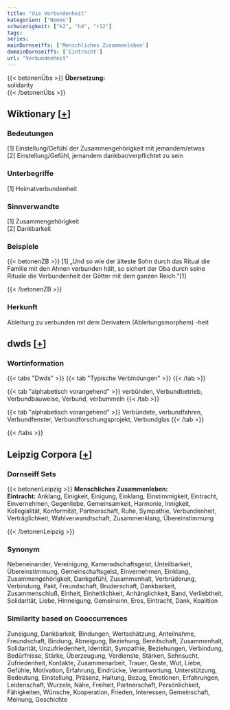 ```yaml
---
title: "die Verbundenheit"
kategorien: ["Nomen"]
schwierigkeit: ["k2", "h4", "r12"]
tags:
series:
mainDornseiffs: ['Menschliches Zusammenleben']
domainDornseiffs: ['Eintracht']
url: "Verbundenheit"
---
```


{{< betonenÜbs >}}
**Übersetzung:**  
solidarity  
{{< /betonenÜbs >}}

## Wiktionary [[+](https://de.wiktionary.org/wiki/Verbundenheit)]

### Bedeutungen
[1] Einstellung/Gefühl der Zusammengehörigkeit mit jemandem/etwas  
[2] Einstellung/Gefühl, jemandem dankbar/verpflichtet zu sein  

### Unterbegriffe
[1] Heimatverbundenheit  

### Sinnverwandte
[1] Zusammengehörigkeit  
[2] Dankbarkeit  

### Beispiele
{{< betonenZB >}}
[1] „Und so wie der älteste Sohn durch das Ritual die Familie mit den Ahnen verbunden hält, so sichert der Oba durch seine Rituale die Verbundenheit der Götter mit dem ganzen Reich.“[1]  

{{< /betonenZB >}}
### Herkunft
Ableitung zu verbunden mit dem Derivatem (Ableitungsmorphem) -heit  



## dwds [[+](https://www.dwds.de/wb/Verbundenheit)]

### Wortinformation
{{< tabs "Dwds" >}}
{{< tab "Typische Verbindungen" >}}
{{< /tab >}}

{{< tab "alphabetisch vorangehend" >}}
verbünden, Verbundbetrieb, Verbundbauweise, Verbund, verbummeln
{{< /tab >}}

{{< tab "alphabetisch vorangehend" >}}
Verbündete, verbundfahren, Verbundfenster, Verbundforschungsprojekt, Verbundglas
{{< /tab >}}

{{< /tabs >}}

## Leipzig Corpora [[+](https://corpora.uni-leipzig.de/en/res?word=Verbundenheit&corpusId=deu_newscrawl-public_2018)]

### Dornseiff Sets
{{< betonenLeipzig >}}
**Menschliches Zusammenleben:**  
**Eintracht:** Anklang, Einigkeit, Einigung, Einklang, Einstimmigkeit, Eintracht, Einvernehmen, Gegenliebe, Gemeinsamkeit, Harmonie, Innigkeit, Kollegialität, Konformität, Partnerschaft, Ruhe, Sympathie, Verbundenheit, Verträglichkeit, Wahlverwandtschaft, Zusammenklang, Übereinstimmung  

{{< /betonenLeipzig >}}

### Synonym
Nebeneinander, Vereinigung, Kameradschaftsgeist, Unteilbarkeit, Übereinstimmung, Gemeinschaftsgeist, Einvernehmen, Einklang, Zusammengehörigkeit, Dankgefühl, Zusammenhalt, Verbrüderung, Verbindung, Pakt, Freundschaft, Bruderschaft, Dankbarkeit, Zusammenschluß, Einheit, Einheitlichkeit, Anhänglichkeit, Band, Verliebtheit, Solidarität, Liebe, Hinneigung, Gemeinsinn, Eros, Eintracht, Dank, Koalition


### Similarity based on Cooccurrences
Zuneigung, Dankbarkeit, Bindungen, Wertschätzung, Anteilnahme, Freundschaft, Bindung, Abneigung, Beziehung, Bereitschaft, Zusammenhalt, Solidarität, Unzufriedenheit, Identität, Sympathie, Beziehungen, Verbindung, Bedürfnisse, Stärke, Überzeugung, Verdienste, Stärken, Sehnsucht, Zufriedenheit, Kontakte, Zusammenarbeit, Trauer, Geste, Wut, Liebe, Gefühle, Motivation, Erfahrung, Eindrücke, Verantwortung, Unterstützung, Bedeutung, Einstellung, Präsenz, Haltung, Bezug, Emotionen, Erfahrungen, Leidenschaft, Wurzeln, Nähe, Freiheit, Partnerschaft, Persönlichkeit, Fähigkeiten, Wünsche, Kooperation, Frieden, Interessen, Gemeinschaft, Meinung, Geschichte

